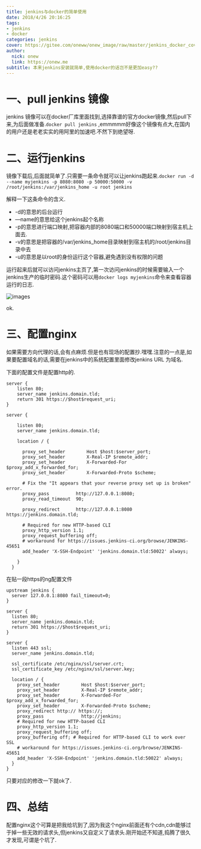 ```yaml
---
title: jenkins与docker的简单使用
date: 2018/4/26 20:16:25
tags:
- jenkins
- docker
categories: jenkins
cover: https://gitee.com/oneww/onew_image/raw/master/jenkins_docker_cover.png
author: 
  nick: onew
  link: https://onew.me
subtitle: 本来jenkins安装就简单,使用docker的话岂不是更加easy??
---
```


# 一、pull jenkins 镜像

jenkins 镜像可以在docker厂库里面找到,选择靠谱的官方docker镜像,然后pull下来,为后面做准备.`docker pull jenkins` ,emmmmm好像这个镜像有点大,在国内的用户还是老老实实的用阿里的加速吧.不然下到绝望呀.



# 二、运行jenkins

镜像下载后,后面就简单了.只需要一条命令就可以让jenkins跑起来.`docker run -d  --name myjenkins -p 8080:8080 -p 50000:50000 -v /root/jenkins:/var/jenkins_home -u root jenkins`

解释一下这条命令的含义.

- \-d的意思的后台运行
- —name的意思给这个jenkins起个名称
- \-p的意思进行端口映射,把容器内部的8080端口和50000端口映射到宿主机上面去.
- \-v的意思是把容器的/var/jenkins_home目录映射到宿主机的/root/jenkins目录中去
- \-u的意思是以root的身份运行这个容器,避免遇到没有权限的问题

运行起来后就可以访问jenkins主页了,第一次访问jenkins的时候需要输入一个jenkins生产的临时密码.这个密码可以用`docker logs myjenkins`命令来查看容器运行的日志.  

![images](https://gitee.com/oneww/onew_image/raw/master/jenkins_docker_password.png)

ok.



# 三、配置nginx

如果需要方向代理的话,会有点麻烦.但是也有现场的配置抄.嘿嘿.注意的一点是,如果要配置域名的话,需要在jenkins中的系统配置里面修改jenkins URL 为域名.

下面的配置文件是配置http的.

```nginx
server {
    listen 80;
    server_name jenkins.domain.tld;
    return 301 https://$host$request_uri;
}
 
server {
 
    listen 80;
    server_name jenkins.domain.tld;
     
    location / {
 
      proxy_set_header        Host $host:$server_port;
      proxy_set_header        X-Real-IP $remote_addr;
      proxy_set_header        X-Forwarded-For $proxy_add_x_forwarded_for;
      proxy_set_header        X-Forwarded-Proto $scheme;
 
      # Fix the "It appears that your reverse proxy set up is broken" error.
      proxy_pass          http://127.0.0.1:8080;
      proxy_read_timeout  90;
 
      proxy_redirect      http://127.0.0.1:8080 https://jenkins.domain.tld;
  
      # Required for new HTTP-based CLI
      proxy_http_version 1.1;
      proxy_request_buffering off;
      # workaround for https://issues.jenkins-ci.org/browse/JENKINS-45651
      add_header 'X-SSH-Endpoint' 'jenkins.domain.tld:50022' always;
 
    }
  }
```

在贴一段https的ng配置文件

```nginx
upstream jenkins {
  server 127.0.0.1:8080 fail_timeout=0;
}
 
server {
  listen 80;
  server_name jenkins.domain.tld;
  return 301 https://$host$request_uri;
}
 
server {
  listen 443 ssl;
  server_name jenkins.domain.tld;
 
  ssl_certificate /etc/nginx/ssl/server.crt;
  ssl_certificate_key /etc/nginx/ssl/server.key;
 
  location / {
    proxy_set_header        Host $host:$server_port;
    proxy_set_header        X-Real-IP $remote_addr;
    proxy_set_header        X-Forwarded-For $proxy_add_x_forwarded_for;
    proxy_set_header        X-Forwarded-Proto $scheme;
    proxy_redirect http:// https://;
    proxy_pass              http://jenkins;
    # Required for new HTTP-based CLI
    proxy_http_version 1.1;
    proxy_request_buffering off;
    proxy_buffering off; # Required for HTTP-based CLI to work over SSL
    # workaround for https://issues.jenkins-ci.org/browse/JENKINS-45651
    add_header 'X-SSH-Endpoint' 'jenkins.domain.tld:50022' always;
  }
}
```

只要对应的修改一下就ok了.



# 四、总结

配置nginx这个可算是把我给坑到了,因为我这个nginx前面还有个cdn,cdn能够过于掉一些无效的请求头,但jenkins又自定义了请求头.刚开始还不知道,捣腾了很久才发现,可谓是个坑了.
